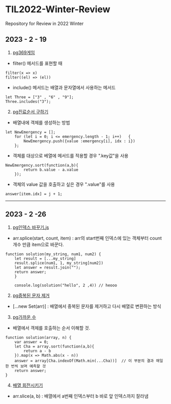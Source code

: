 # TIL2022-Winter-Review
Repository for Review in 2022 Winter

## 2023 - 2 - 19
1. [pg369게임](https://github.com/ThovenhairWorrior/TIL2022-Winter-Review/blob/main/rv2023-2-19/pg369%EA%B2%8C%EC%9E%84.js)

- filter() 메서드를 표현할 때

```
filter(x => x) 
filter((el) => (el))
```

- include() 메서드는 배열과 문자열에서 사용하는 메서드
```
let Three = ["3" , "6" , "9"];
Three.includes("3");
```


2. [pg진료순서 구하기](https://github.com/ThovenhairWorrior/TIL2022-Winter-Review/blob/main/rv2023-2-19/pg%EC%A7%84%EB%A3%8C%EC%88%9C%EC%84%9C%20%EA%B5%AC%ED%95%98%EA%B8%B0.js)

- 배열내에 객체를 생성하는 방법
```
let NewEmergency = [];
    for (let i = 0; i <= emergency.length - 1; i++)   {
        NewEmergency.push({value :emergency[i], idx : i})
    };
```

- 객체를 대상으로 베열에 메서드를 적용할 경우 ".key값"을 사용
```
NewEmergency.sort(function(a,b){
        return b.value - a.value
    });
```

- 객체의 value 값을 호출하고 싶은 경우 ".value"를 사용
```
answer[item.idx] = j + 1;
```
----------------

## 2023 - 2 -26
1. [pg인덱스 바꾸기.js]()


- arr.splice(start, count, item) : arr의 start번째 인덱스에 있는 객체부터 count 개수 만큼 item으로 바꾼다.

```
function solution(my_string, num1, num2) {
    let result = [...my_string] 
    result.splice(num1, 1, my_string[num2])
    let answer = result.join("");
    return answer;
    }

    console.log(solution("hello", 2 ,4)) // heooo
```


2. [pg중복된 문자 제거]()


- [...new Set(arr)] : 배열에서 중복된 문자를 제거하고 다시 배열로 변환하는 방식


3. [pg가까운 수]()


- 배열에서 객체를 호출하는 순서 이해할 것. 

```
function solution(array, n) {
    var answer = 0;
    let Cha = array.sort(function(a,b){
        return a - b
    }).map(x => Math.abs(x - n))
    answer = array[Cha.indexOf(Math.min(...Cha))]  // 이 부분의 결과 매일 한 번씩 보며 예측할 것
    return answer;
}
```


4. [배열 회전시키기]()


- arr.slice(a, b) : 배열에서 a번째 인덱스부터 b 바로 앞 인덱스까지 잘라냄






